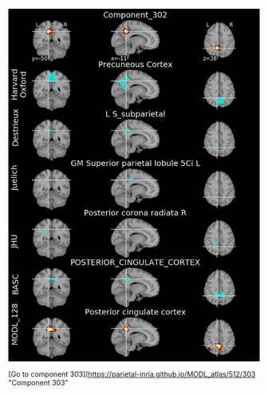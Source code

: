 


![302](preliminary/302.jpg "Component 302")

[Go to component 303](https://parietal-inria.github.io/MODL_atlas/512/303 "Component 303"